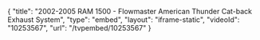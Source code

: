 {
    "title": "2002-2005 RAM 1500 - Flowmaster American Thunder Cat-back Exhaust System",
    "type": "embed",
    "layout": "iframe-static",
    "videoId": "10253567",
    "url": "\/tvpembed\/10253567"
}